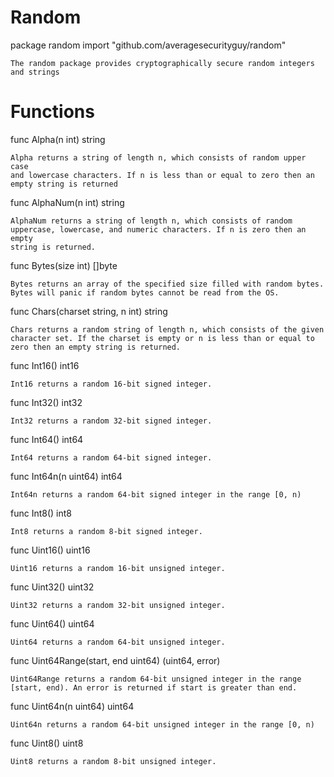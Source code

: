 Random
======

package random
    import "github.com/averagesecurityguy/random"

    The random package provides cryptographically secure random integers
    and strings

Functions
=========

func Alpha(n int) string

    Alpha returns a string of length n, which consists of random upper case
    and lowercase characters. If n is less than or equal to zero then an
    empty string is returned

func AlphaNum(n int) string

    AlphaNum returns a string of length n, which consists of random
    uppercase, lowercase, and numeric characters. If n is zero then an empty
    string is returned.

func Bytes(size int) []byte

    Bytes returns an array of the specified size filled with random bytes.
    Bytes will panic if random bytes cannot be read from the OS.

func Chars(charset string, n int) string

    Chars returns a random string of length n, which consists of the given
    character set. If the charset is empty or n is less than or equal to
    zero then an empty string is returned.

func Int16() int16

    Int16 returns a random 16-bit signed integer.

func Int32() int32

    Int32 returns a random 32-bit signed integer.

func Int64() int64

    Int64 returns a random 64-bit signed integer.

func Int64n(n uint64) int64

    Int64n returns a random 64-bit signed integer in the range [0, n)

func Int8() int8

    Int8 returns a random 8-bit signed integer.

func Uint16() uint16

    Uint16 returns a random 16-bit unsigned integer.

func Uint32() uint32

    Uint32 returns a random 32-bit unsigned integer.

func Uint64() uint64

    Uint64 returns a random 64-bit unsigned integer.

func Uint64Range(start, end uint64) (uint64, error)

    Uint64Range returns a random 64-bit unsigned integer in the range
    [start, end). An error is returned if start is greater than end.

func Uint64n(n uint64) uint64

    Uint64n returns a random 64-bit unsigned integer in the range [0, n)

func Uint8() uint8

    Uint8 returns a random 8-bit unsigned integer.